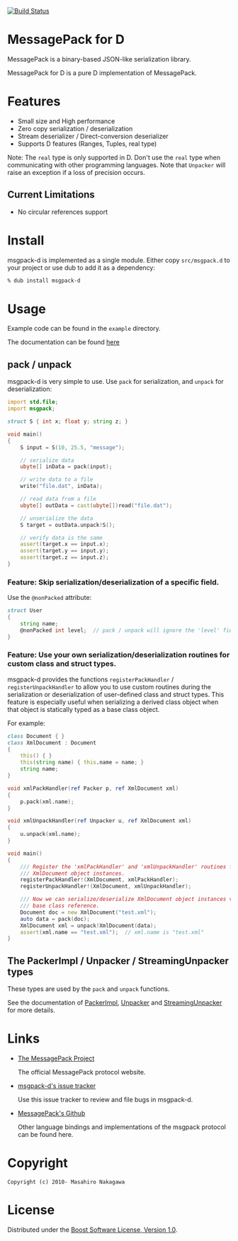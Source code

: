 [![Build Status](https://travis-ci.org/msgpack/msgpack-d.png)](https://travis-ci.org/msgpack/msgpack-d)

# MessagePack for D

MessagePack is a binary-based JSON-like serialization library.

MessagePack for D is a pure D implementation of MessagePack.

# Features

* Small size and High performance
* Zero copy serialization / deserialization
* Stream deserializer / Direct-conversion deserializer
* Supports D features (Ranges, Tuples, real type)

Note: The `real` type is only supported in D.
Don't use the `real` type when communicating with other programming languages.
Note that `Unpacker` will raise an exception if a loss of precision occurs.

## Current Limitations

* No circular references support

# Install

msgpack-d is implemented as a single module. Either copy `src/msgpack.d` to your project
or use dub to add it as a dependency:

```sh
% dub install msgpack-d
```

# Usage

Example code can be found in the `example` directory.

The documentation can be found [here](http://msgpack.github.io/msgpack-d/)

## pack / unpack

msgpack-d is very simple to use. Use `pack` for serialization, and `unpack` for deserialization:

```D
import std.file;
import msgpack;

struct S { int x; float y; string z; }

void main()
{
    S input = S(10, 25.5, "message");

    // serialize data
    ubyte[] inData = pack(input);

    // write data to a file
    write("file.dat", inData);

    // read data from a file
    ubyte[] outData = cast(ubyte[])read("file.dat");

    // unserialize the data
    S target = outData.unpack!S();

    // verify data is the same
    assert(target.x == input.x);
    assert(target.y == input.y);
    assert(target.z == input.z);
}
```

### Feature: Skip serialization/deserialization of a specific field.

Use the `@nonPacked` attribute:

```d
struct User
{
    string name;
    @nonPacked int level;  // pack / unpack will ignore the 'level' field
}
```

### Feature: Use your own serialization/deserialization routines for custom class and struct types.

msgpack-d provides the functions `registerPackHandler` / `registerUnpackHandler` to allow you
to use custom routines during the serialization or deserialization of user-defined class and struct types.
This feature is especially useful when serializing a derived class object when that object is statically
typed as a base class object.

For example:

```d
class Document { }
class XmlDocument : Document
{
    this() { }
    this(string name) { this.name = name; }
    string name;
}

void xmlPackHandler(ref Packer p, ref XmlDocument xml)
{
    p.pack(xml.name);
}

void xmlUnpackHandler(ref Unpacker u, ref XmlDocument xml)
{
    u.unpack(xml.name);
}

void main()
{
    /// Register the 'xmlPackHandler' and 'xmlUnpackHandler' routines for
    /// XmlDocument object instances.
    registerPackHandler!(XmlDocument, xmlPackHandler);
    registerUnpackHandler!(XmlDocument, xmlUnpackHandler);

    /// Now we can serialize/deserialize XmlDocument object instances via a
    /// base class reference.
    Document doc = new XmlDocument("test.xml");
    auto data = pack(doc);
    XmlDocument xml = unpack!XmlDocument(data);
    assert(xml.name == "test.xml");  // xml.name is "test.xml"
}
```

## The PackerImpl / Unpacker / StreamingUnpacker types

These types are used by the `pack` and `unpack` functions.

See the documentation of [PackerImpl](http://msgpack.github.io/msgpack-d/#PackerImpl), [Unpacker](http://msgpack.github.io/msgpack-d/#Unpacker) and [StreamingUnpacker](http://msgpack.github.io/msgpack-d/#StreamingUnpacker) for more details.

# Links

* [The MessagePack Project](http://msgpack.org/)

  The official MessagePack protocol website.

* [msgpack-d's issue tracker](https://github.com/msgpack/msgpack-d/issues)

  Use this issue tracker to review and file bugs in msgpack-d.

* [MessagePack's Github](http://github.com/msgpack/)

  Other language bindings and implementations of the msgpack protocol can be found here.

# Copyright

    Copyright (c) 2010- Masahiro Nakagawa

# License

Distributed under the [Boost Software License, Version 1.0](http://www.boost.org/users/license.html).
